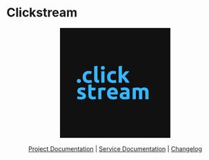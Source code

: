 # Clickstream

<p align="center">
    <img src="docs/images/clickstream.png" width="256" height="256" />
</p>

<p align="center">
    <a href="/docs/services/clickstream/index.md">Project Documentation</a> | 
    <a href="docs/index.md">Service Documentation</a> |
    <a href="./CHANGELOG.md">Changelog</a>
</p>
